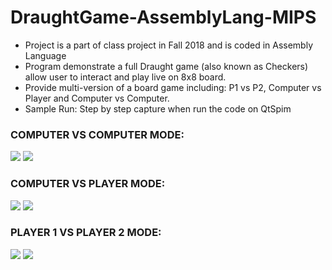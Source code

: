 # DraughtGame-AssemblyLang-MIPS
- Project is a part of class project in Fall 2018 and is coded in Assembly Language
- Program demonstrate a full Draught game (also known as Checkers) allow user to interact and play live on 8x8 board. 
- Provide multi-version of a board game including: P1 vs P2, Computer vs Player and Computer vs Computer.
- Sample Run: Step by step capture when run the code on QtSpim

### COMPUTER VS COMPUTER MODE:
<img src='https://github.com/haolam98/DraughtGame-AssemblyLang-MIPS/blob/master/Sample%20Run/mode1_intro.png'/>
<img src='https://github.com/haolam98/DraughtGame-AssemblyLang-MIPS/blob/master/Sample%20Run/mode1_play.png'/>

### COMPUTER VS PLAYER MODE:
<img src='https://github.com/haolam98/DraughtGame-AssemblyLang-MIPS/blob/master/Sample%20Run/mode3_intro1.png'/>
<img src='https://github.com/haolam98/DraughtGame-AssemblyLang-MIPS/blob/master/Sample%20Run/mode3_play1.png'/>

### PLAYER 1 VS PLAYER 2 MODE:
<img src='https://github.com/haolam98/DraughtGame-AssemblyLang-MIPS/blob/master/Sample%20Run/mode3_intro2.png'/>
<img src='https://github.com/haolam98/DraughtGame-AssemblyLang-MIPS/blob/master/Sample%20Run/mode3_play2.png'/>
